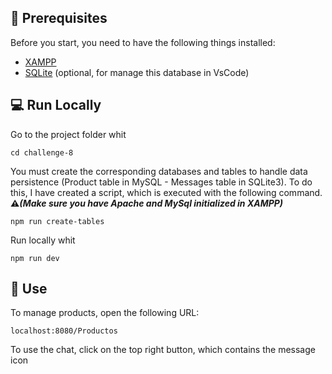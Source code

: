 ## 🧐 Prerequisites

Before you start, you need to have the following things installed:

- [XAMPP](https://www.apachefriends.org/es/download.html)
- [SQLite](https://marketplace.visualstudio.com/items?itemName=alexcvzz.vscode-sqlite) (optional, for manage this database in VsCode)

## 💻 Run Locally

Go to the project folder whit

```
cd challenge-8
```

You must create the corresponding databases and tables to handle data persistence (Product table in MySQL - Messages table in SQLite3).
To do this, I have created a script, which is executed with the following command.
<b>⚠️<i>(Make sure you have Apache and MySql initialized in XAMPP)</i></b>

```
npm run create-tables
```

Run locally whit

```
npm run dev
```

## 🚩 Use

To manage products, open the following URL:

```
localhost:8080/Productos
```

To use the chat, click on the top right button, which contains the message icon
